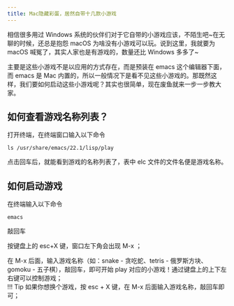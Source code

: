 ```yaml
---
title: Mac隐藏彩蛋，居然自带十几款小游戏  
---
```

相信很多用过 Windows 系统的伙伴们对于它自带的小游戏应该，不陌生吧~在无聊的时候，还总是抱怨 macOS 为啥没有小游戏可以玩。说到这里，我就要为 macOS 喊冤了，其实人家也是有游戏的，数量还比 Windows 多多了~

主要是这些小游戏不是以应用的方式存在，而是预装在 emacs 这个编辑器下面，而 emacs 是 Mac 内置的，所以一般情况下是看不见这些小游戏的。那既然这样，我们要如何启动这些小游戏呢？其实也很简单，现在废鱼就来一步一步教大家。


## 如何查看游戏名称列表？

打开终端，在终端窗口输入以下命令
```
ls /usr/share/emacs/22.1/lisp/play
```
点击回车后，就能看到游戏的名称列表了，表中 elc 文件的文件名便是游戏名称。  

## 如何启动游戏

在终端输入以下命令
```
emacs
```

敲回车


按键盘上的 esc+X 键，窗口左下角会出现 M-x ；

在 M-x 后面，输入游戏名称（如：snake - 贪吃蛇、tetris - 俄罗斯方块、gomoku - 五子棋），敲回车，即可开始 play 对应的小游戏！通过键盘上的上下左右键可以控制游戏；  
!!! Tip
    如果你想换个游戏，按 esc + X 键，在 M-x 后面输入游戏名称，敲回车即可；

